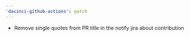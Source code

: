 ```yaml
---
'davinci-github-actions': patch
---
```


- Remove single quotes from PR title in the notify jira about contribution
